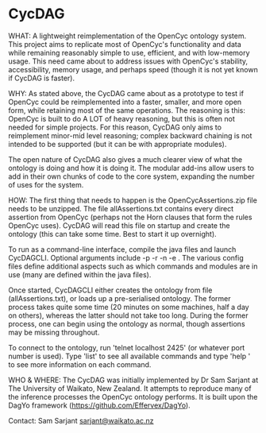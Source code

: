 CycDAG
======

WHAT:
A lightweight reimplementation of the OpenCyc ontology system. This project aims to replicate most of OpenCyc's functionality and data while remaining reasonably simple to use, efficient, and with low-memory usage. This need came about to address issues with OpenCyc's stability, accessibility, memory usage, and perhaps speed (though it is not yet known if CycDAG is faster).

WHY:
As stated above, the CycDAG came about as a prototype to test if OpenCyc could be reimplemented into a faster, smaller, and more open form, while retaining most of the same operations. The reasoning is this: OpenCyc is built to do A LOT of heavy reasoning, but this is often not needed for simple projects. For this reason, CycDAG only aims to reimplement minor-mid level reasoning; complex backward chaining is not intended to be supported (but it can be with appropriate modules).

The open nature of CycDAG also gives a much clearer view of what the ontology is doing and how it is doing it. The modular add-ins allow users to add in their own chunks of code to the core system, expanding the number of uses for the system.

HOW:
The first thing that needs to happen is the OpenCycAssertions.zip file needs to be unzipped. The file allAssertions.txt contains every direct assertion from OpenCyc (perhaps not the Horn clauses that form the rules OpenCyc uses). CycDAG will read this file on startup and create the ontology (this can take some time. Best to start it up overnight).

To run as a command-line interface, compile the java files and launch CycDAGCLI. Optional arguments include -p <portNumber> -r <rootDirectory> -n <numCachedNodes> -e <numCachedEdges>. The various config files define additional aspects such as which commands and modules are in use (many are defined within the java files).

Once started, CycDAGCLI either creates the ontology from file (allAssertions.txt), or loads up a pre-serialised ontology. The former process takes quite some time (20 minutes on some machines, half a day on others), whereas the latter should not take too long. During the former process, one can begin using the ontology as normal, though assertions may be missing throughout.

To connect to the ontology, run 'telnet localhost 2425' (or whatever port number is used). Type 'list' to see all available commands and type 'help <command>' to see more information on each command.

WHO & WHERE:
The CycDAG was initially implemented by Dr Sam Sarjant at The University of Waikato, New Zealand. It attempts to reproduce many of the inference processes the OpenCyc ontology performs. It is built upon the DagYo framework (https://github.com/Effervex/DagYo).

Contact: Sam Sarjant sarjant@waikato.ac.nz